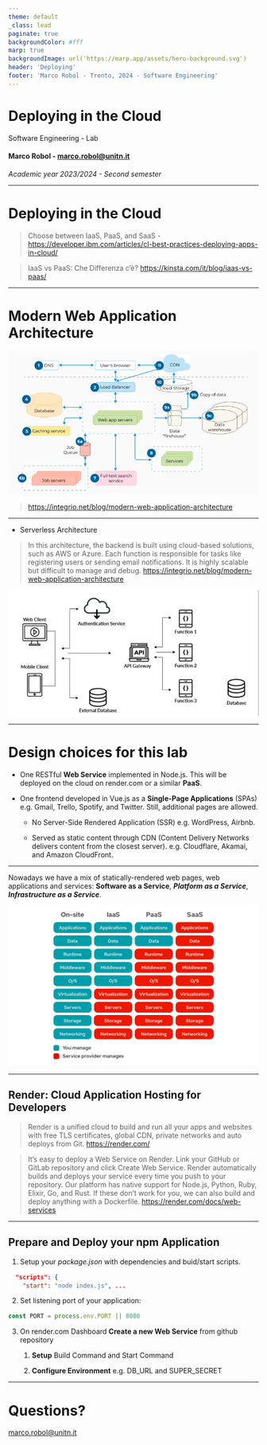 ```yaml
---
theme: default
_class: lead
paginate: true
backgroundColor: #fff
marp: true
backgroundImage: url('https://marp.app/assets/hero-background.svg')
header: 'Deploying'
footer: 'Marco Robol - Trento, 2024 - Software Engineering'
---
```


# **Deploying in the Cloud**

Software Engineering - Lab

#### Marco Robol - marco.robol@unitn.it

*Academic year 2023/2024 - Second semester*

---

# Deploying in the Cloud

> Choose between IaaS, PaaS, and SaaS - https://developer.ibm.com/articles/cl-best-practices-deploying-apps-in-cloud/

> IaaS vs PaaS: Che Differenza c’è? https://kinsta.com/it/blog/iaas-vs-paas/

---

# Modern Web Application Architecture

![w:850px](web-application-architechture-diagram.png)

> https://integrio.net/blog/modern-web-application-architecture

---

- Serverless Architecture

> In this architecture, the backend is built using cloud-based solutions, such as AWS or Azure. Each function is responsible for tasks like registering users or sending email notifications. It is highly scalable but difficult to manage and debug.
> https://integrio.net/blog/modern-web-application-architecture


![w:500px](serverless-architechture.png)

---

# Design choices for this lab

- One RESTful **Web Service** implemented in Node.js. This will be deployed on the cloud on render.com or a similar **PaaS**.

- One frontend developed in Vue.js as a **Single-Page Applications** (SPAs) e.g. Gmail, Trello, Spotify, and Twitter. Still, additional pages are allowed.

    - No Server-Side Rendered Application (SSR) e.g. WordPress, Airbnb.

    - Served as static content through CDN (Content Delivery Networks delivers content from the closest server). e.g. Cloudflare, Akamai, and Amazon CloudFront.

---

Nowadays we have a mix of statically-rendered web pages, web applications and services: **Software as a Service**, ***Platform as a Service***, ***Infrastructure as a Service***.

![w:800px](iaas-paas-saas-diagram.png)

---

## Render: Cloud Application Hosting for Developers

> Render is a unified cloud to build and run all your apps and websites with free TLS certificates, global CDN, private networks and auto deploys from Git. https://render.com/

> It’s easy to deploy a Web Service on Render. Link your GitHub or GitLab repository and click Create Web Service. Render automatically builds and deploys your service every time you push to your repository. Our platform has native support for Node.js, Python, Ruby, Elixir, Go, and Rust. If these don’t work for you, we can also build and deploy anything with a Dockerfile. https://render.com/docs/web-services

---

## Prepare and Deploy your npm Application 

1. Setup your *package.json* with dependencies and buid/start scripts.

```json
  "scripts": {
    "start": "node index.js", ...
```

2. Set listening port of your application:

```javascript
const PORT = process.env.PORT || 8080
```

3. On render.com Dashboard **Create a new Web Service** from github repository

    1. **Setup** Build Command and Start Command

    1. **Configure Environment** e.g. DB_URL and SUPER_SECRET

---

# Questions?

marco.robol@unitn.it